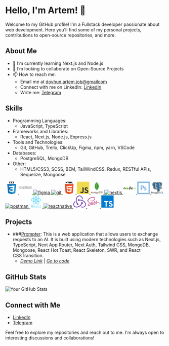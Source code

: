 # Hello, I'm Artem! 👋

Welcome to my GitHub profile! I'm a Fullstack developer passionate about web development. Here you'll find some of my personal projects, contributions to open-source repositories, and more.

## About Me

- 🌱 I’m currently learning Next.js and Node.js
- 👯 I’m looking to collaborate on Open-Source Projects
- 📫 How to reach me: 
  - Email me at [dovhun.artem.job@gmailcom](mailto:dovhun.artem.job@gmailcom)
  - Connect with me on LinkedIn: [LinkedIn](https://www.linkedin.com/in/dovhun-artem/)
  - Write me: [Telegram](https://t.me/gretoq)

## Skills

- Programming Languages:
  - JavaScript, TypeScript
- Frameworks and Libraries: 
  - React, Next.js, Node.js, Express.js
- Tools and Technologies: 
  - Git, GitHub, Trello, ClickUp, Figma, npm, yarn, VSCode
- Databases:
  - PostgreSQL, MongoDB
- Other:
  - HTML5/CSS3, SCSS, BEM, TailWindCSS, Redux, RESTful APIs, Sequelize, Mongoose

<p align="left"> <a href="https://www.w3schools.com/css/" target="_blank" rel="noreferrer"> <img src="https://raw.githubusercontent.com/devicons/devicon/master/icons/css3/css3-original-wordmark.svg" alt="css3" width="40" height="40"/> </a> <a href="https://expressjs.com" target="_blank" rel="noreferrer"> <img src="https://raw.githubusercontent.com/devicons/devicon/master/icons/express/express-original-wordmark.svg" alt="express" width="40" height="40"/> </a> <a href="https://www.figma.com/" target="_blank" rel="noreferrer"> <img src="https://www.vectorlogo.zone/logos/figma/figma-icon.svg" alt="figma" width="40" height="40"/> </a> <a href="https://git-scm.com/" target="_blank" rel="noreferrer"> <img src="https://www.vectorlogo.zone/logos/git-scm/git-scm-icon.svg" alt="git" width="40" height="40"/> </a> <a href="https://www.w3.org/html/" target="_blank" rel="noreferrer"> <img src="https://raw.githubusercontent.com/devicons/devicon/master/icons/html5/html5-original-wordmark.svg" alt="html5" width="40" height="40"/> </a> <a href="https://developer.mozilla.org/en-US/docs/Web/JavaScript" target="_blank" rel="noreferrer"> <img src="https://raw.githubusercontent.com/devicons/devicon/master/icons/javascript/javascript-original.svg" alt="javascript" width="40" height="40"/> </a> <a href="https://www.mongodb.com/" target="_blank" rel="noreferrer"> <img src="https://raw.githubusercontent.com/devicons/devicon/master/icons/mongodb/mongodb-original-wordmark.svg" alt="mongodb" width="40" height="40"/> </a> <a href="https://nextjs.org/" target="_blank" rel="noreferrer"> <img src="https://cdn.worldvectorlogo.com/logos/nextjs-2.svg" alt="nextjs" width="40" height="40"/> </a> <a href="https://nodejs.org" target="_blank" rel="noreferrer"> <img src="https://raw.githubusercontent.com/devicons/devicon/master/icons/nodejs/nodejs-original-wordmark.svg" alt="nodejs" width="40" height="40"/> </a> <a href="https://www.photoshop.com/en" target="_blank" rel="noreferrer"> <img src="https://raw.githubusercontent.com/devicons/devicon/master/icons/photoshop/photoshop-line.svg" alt="photoshop" width="40" height="40"/> </a> <a href="https://www.postgresql.org" target="_blank" rel="noreferrer"> <img src="https://raw.githubusercontent.com/devicons/devicon/master/icons/postgresql/postgresql-original-wordmark.svg" alt="postgresql" width="40" height="40"/> </a> <a href="https://postman.com" target="_blank" rel="noreferrer"> <img src="https://www.vectorlogo.zone/logos/getpostman/getpostman-icon.svg" alt="postman" width="40" height="40"/> </a> <a href="https://reactjs.org/" target="_blank" rel="noreferrer"> <img src="https://raw.githubusercontent.com/devicons/devicon/master/icons/react/react-original-wordmark.svg" alt="react" width="40" height="40"/> </a> <a href="https://reactnative.dev/" target="_blank" rel="noreferrer"> <img src="https://reactnative.dev/img/header_logo.svg" alt="reactnative" width="40" height="40"/> </a> <a href="https://redux.js.org" target="_blank" rel="noreferrer"> <img src="https://raw.githubusercontent.com/devicons/devicon/master/icons/redux/redux-original.svg" alt="redux" width="40" height="40"/> </a> <a href="https://sass-lang.com" target="_blank" rel="noreferrer"> <img src="https://raw.githubusercontent.com/devicons/devicon/master/icons/sass/sass-original.svg" alt="sass" width="40" height="40"/> </a> <a href="https://www.typescriptlang.org/" target="_blank" rel="noreferrer"> <img src="https://raw.githubusercontent.com/devicons/devicon/master/icons/typescript/typescript-original.svg" alt="typescript" width="40" height="40"/> </a> </p>

## Projects

- ###[Prompter](https://prompter-gretoq.vercel.app): This is a web application that allows users to exchange requests to an AI. It is built using modern technologies such as Next.js, TypeScript, Next App Router, Next Auth, Tailwind CSS, MongoDB, Mongoose, React Hot Toast, React Skeleton, SWR, and React CSSTransition.
  - *[Demo Link](https://prompter-gretoq.vercel.app)* | *[Go to code](https://github.com/DovhunArtem/next_prompter)*
<!-- - [Project 1]: Brief description or tagline -->

## GitHub Stats

![Your GitHub Stats](https://github-readme-stats.vercel.app/api?username=gretoq&show_icons=true&theme=dark)

## Connect with Me

- [LinkedIn](https://www.linkedin.com/in/dovhun-artem/)
- [Telegram](https://t.me/gretoq)

Feel free to explore my repositories and reach out to me. I'm always open to interesting discussions and collaborations!
